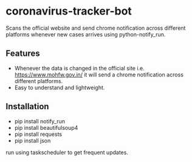 # coronavirus-tracker-bot
Scans the official website and send chrome notification across different platforms whenever new cases arrives using python-notify_run.

## Features
- Whenever the data is changed in the official site i.e. https://www.mohfw.gov.in/ it will send a chrome notification across different
  platforms.
- Easy to understand and lightweight.

## Installation
* pip install notify_run
* pip install beautifulsoup4
* pip install requests
* pip install json

run using taskscheduler to get frequent updates.
